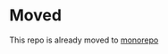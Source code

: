 # Moved

This repo is already moved to [monorepo](https://github.com/rod24574575/monorepo/tree/main/packages/desktop-website-for-google-search)

